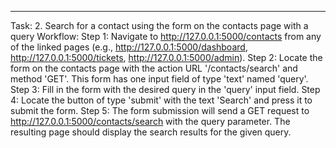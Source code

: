 ---
Task: 2. Search for a contact using the form on the contacts page with a query
Workflow:
Step 1: Navigate to http://127.0.0.1:5000/contacts from any of the linked pages (e.g., http://127.0.0.1:5000/dashboard, http://127.0.0.1:5000/tickets, http://127.0.0.1:5000/admin).
Step 2: Locate the form on the contacts page with the action URL '/contacts/search' and method 'GET'. This form has one input field of type 'text' named 'query'.
Step 3: Fill in the form with the desired query in the 'query' input field.
Step 4: Locate the button of type 'submit' with the text 'Search' and press it to submit the form.
Step 5: The form submission will send a GET request to http://127.0.0.1:5000/contacts/search with the query parameter. The resulting page should display the search results for the given query.